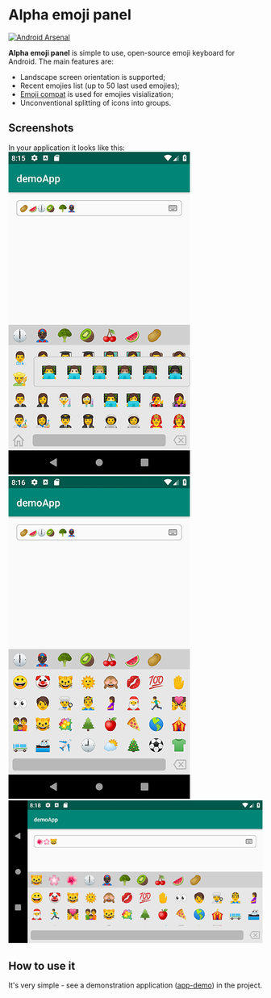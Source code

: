 # Alpha emoji panel

[![Android Arsenal]( https://img.shields.io/badge/Android%20Arsenal-Alpha%20emoji%20panel-green.svg?style=flat )]( https://android-arsenal.com/details/1/7654 )

**Alpha emoji panel** is simple to use, open-source emoji keyboard for Android. The main features are: 
 - Landscape screen orientation is supported;
 - Recent emojies list (up to 50 last used emojies);
 - [Emoji compat](https://developer.android.com/guide/topics/ui/look-and-feel/emoji-compat) is used for emojies visialization;
 - Unconventional splitting of icons into groups.

## Screenshots
 In your application it looks like this:  
 ![Screenshot 1](https://github.com/AlShevelev/alpha-emoji-panel/blob/master/screenshots/1.png)
 ![Screenshot2](https://github.com/AlShevelev/alpha-emoji-panel/blob/master/screenshots/2.png)
![Screenshot3](https://github.com/AlShevelev/alpha-emoji-panel/blob/master/screenshots/3.png) 

## How  to use it
It's very simple - see a demonstration application ([app-demo](https://github.com/AlShevelev/alpha-emoji-panel/tree/master/app-demo)) in the project.
